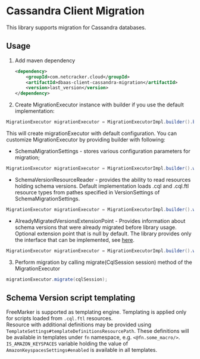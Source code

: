 # Cassandra Client Migration

This library supports migration for Cassandra databases.


## Usage

1. Add maven dependency

    ```xml
    <dependency>
        <groupId>com.netcracker.cloud</groupId>
        <artifactId>dbaas-client-cassandra-migration</artifactId>
        <version>last_version</version>
    </dependency>
    ```

2. Create MigrationExecutor instance with builder if you use the default implementation:

```java
MigrationExecutor migrationExecutor = MigrationExecutorImpl.builder().build();
```
This will create migrationExecutor with default configuration. You can customize MigrationExecutor by providing builder with following:

- SchemaMigrationSettings - stores various configuration parameters for migration;
```java
MigrationExecutor migrationExecutor = MigrationExecutorImpl.builder().withSchemaMigrationSettingsBuilder(customSchemaMigrationSettingsBuilder).build();
```

- SchemaVersionResourceReader - provides the ability to read resources holding schema versions. 
Default implementation loads .cql and .cql.ftl resource types from pathes specified in VersionSettings of SchemaMigrationSettings.
```java
MigrationExecutor migrationExecutor = MigrationExecutorImpl.builder().withSchemaVersionResourceReader(customSchemaVersionResourceReader).build();
```

- AlreadyMigratedVersionsExtensionPoint - Provides information about schema versions that were already migrated before library usage. Optional extension point that is null by default. The library provides only the interface that can be implemented, see [here](src/main/java/com/netcracker/cloud/dbaas/client/cassandra/migration/service/extension/AlreadyMigratedVersionsExtensionPoint.java).
```java
MigrationExecutor migrationExecutor = MigrationExecutorImpl.builder().withAlreadyMigratedVersionsExtensionPoint(customAlreadyMigratedVersionsExtensionPoint).build();
```


3. Perform migration by calling migrate(CqlSession session) method of the MigrationExecutor

```java
migrationExecutor.migrate(cqlSession);
```

## Schema Version script templating

FreeMarker is supported as templating engine.
Templating is applied only for scripts loaded from `.cql.ftl` resources.\
Resource with additional definitions may be provided using `TemplateSettings#templateDefinitionsResourcePath`.
These definitions will be available in templates under `fn` namespace, e.g. `<@fn.some_macro/>`.
`IS_AMAZON_KEYSPACES` variable holding the value of `AmazonKeyspacesSettings#enabled` is available in all
templates.

